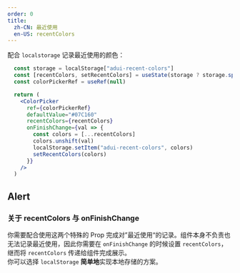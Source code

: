 ```yaml
---
order: 0
title:
  zh-CN: 最近使用
  en-US: recentColors
---
```


配合 `localstorage` 记录最近使用的颜色：

```jsx
  const storage = localStorage["adui-recent-colors"]
  const [recentColors, setRecentColors] = useState(storage ? storage.split(",") : ["#07C160"])
  const colorPickerRef = useRef(null)

  return (
    <ColorPicker
      ref={colorPickerRef}
      defaultValue="#07C160"
      recentColors={recentColors}
      onFinishChange={val => {
        const colors = [...recentColors]
        colors.unshift(val)
        localStorage.setItem("adui-recent-colors", colors)
        setRecentColors(colors)
      }}
    />
  )
```

## Alert
### 关于 recentColors 与 onFinishChange
你需要配合使用这两个特殊的 Prop 完成对”最近使用“的记录。组件本身不负责也无法记录最近使用，因此你需要在 `onFinishChange` 的时候设置 `recentColors`，继而将 `recentColors` 传递给组件完成展示。  
你可以选择 `localStorage` **简单地**实现本地存储的方案。